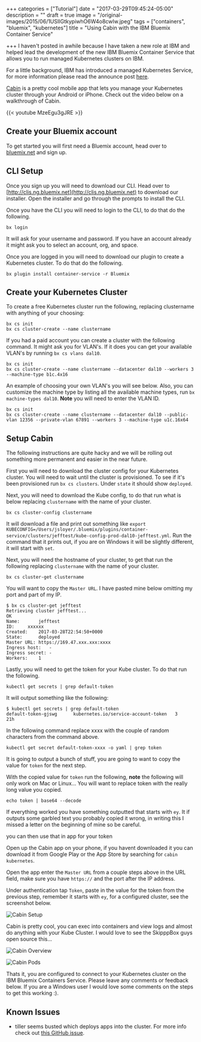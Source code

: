 +++
categories = ["Tutorial"]
date = "2017-03-29T09:45:24-05:00"
description = ""
draft = true
image = "/original-images/2015/06/1USIIGtkypiwhO6W4o8cwIw.jpeg"
tags = ["containers", "bluemix", "kubernetes"]
title = "Using Cabin with the IBM Bluemix Container Service"

+++
I haven't posted in awhile because I have taken a new role at IBM and helped lead the development of the
new IBM Bluemix Container Service that allows you to run managed Kubernetes clusters on IBM.

For a little background, IBM has introduced a managed Kubernetes Service, for more information
please read the announce post [here](https://www.ibm.com/blogs/bluemix/2017/03/kubernetes-now-available-ibm-bluemix-container-service/).

[Cabin](http://www.skippbox.com/cabin/) is a pretty cool mobile app that lets you manage your Kubernetes cluster through your Android or iPhone.  Check out the video below on a walkthrough of Cabin.

{{< youtube MzeEgu3gJRE >}}

## Create your Bluemix account

To get started you will first need a Bluemix account, head over to [bluemix.net](http://bluemix.net) and sign up.

## CLI Setup

Once you sign up you will need to download our CLI.  Head over to [http://clis.ng.bluemix.net](http://clis.ng.bluemix.net) to download our installer.  Open the installer and go through the prompts to install the CLI.

Once you have the CLI you will need to login to the CLI, to do that do the following.

```
bx login
```

It will ask for your username and password.  If you have an account already it might ask you to select an account, org, and space.

Once you are logged in you will need to download our plugin to create a Kubernetes cluster.  To do that do the following.

```
bx plugin install container-service -r Bluemix
```

## Create your Kubernetes Cluster

To create a free Kubernetes cluster run the following, replacing clustername with anything of your choosing:
```
bx cs init
bx cs cluster-create --name clustername
```


If you had a paid account you can create a cluster with the following command.  It might ask you for VLAN's.  If it does you can get your available VLAN's by running `bx cs vlans dal10`.

```
bx cs init
bx cs cluster-create --name clustername --datacenter dal10 --workers 3 --machine-type b1c.4x16
```

An example of choosing your own VLAN's you will see below.  Also, you can customize the machine type by listing all the available machine types, run `bx machine-types dal10`.  **Note** you will need to enter the VLAN ID.

```
bx cs init
bx cs cluster-create --name clustername --datacenter dal10 --public-vlan 12356 --private-vlan 67891 --workers 3 --machine-type u1c.16x64
```

## Setup Cabin
The following instructions are quite hacky and we will be rolling out something more permanent and easier in the near future.

First you will need to download the cluster config for your Kubernetes cluster.  You will need to wait until the cluster is provisioned.  To see if it's been provisioned run `bx cs clusters`.  Under `state` it should show `deployed`.

Next, you will need to download the Kube config, to do that run what is below replacing `clustername` with the name of your cluster.
```
bx cs cluster-config clustername
```

It will download a file and print out something like `export KUBECONFIG=/Users/jsloyer/.bluemix/plugins/container-service/clusters/jefftest/kube-config-prod-dal10-jefftest.yml`.  Run the command that it prints out, if you are on Windows it will be slightly different, it will start with `set`.

Next, you will need the hostname of your cluster, to get that run the following replacing `clustername` with the name of your cluster.
```
bx cs cluster-get clustername
```

You will want to copy the `Master URL`.  I have pasted mine below omitting my port and part of my IP.

```
$ bx cs cluster-get jefftest
Retrieving cluster jefftest...
OK
Name:		jefftest
ID:		xxxxxx
Created:	2017-03-28T22:54:50+0000
State:		deployed
Master URL:	https://169.47.xxx.xxx:xxxx
Ingress host:	-
Ingress secret:	-
Workers:	1
```

Lastly, you will need to get the token for your Kube cluster.  To do that run the following.

```
kubectl get secrets | grep default-token
```

It will output something like the following:
```
$ kubectl get secrets | grep default-token
default-token-gjswg      kubernetes.io/service-account-token   3         21h
```

In the following command replace xxxx with the couple of random characters from the command above.
```
kubectl get secret default-token-xxxx -o yaml | grep token
```

It is going to output a bunch of stuff, you are going to want to copy the value for `token` for the next step.

With the copied value for `token` run the following, **note** the following will only work on Mac or Linux...  You will want to replace token with the really long value you copied.

```
echo token | base64 --decode
```

If everything worked you have something outputted that starts with `ey`.  It if outputs some garbled text you probably copied it wrong, in writing this I missed a letter on the beginning of mine so be careful.

you can then use that in app for your token

Open up the Cabin app on your phone, if you havent downloaded it you can download it from Google Play or the App Store by searching for `cabin kubernetes`.

Open the app enter the `Master URL` from a couple steps above in the URL field, make sure you have `https://` and the port after the IP address.

Under authentication tap `Token`, paste in the value for the token from the previous step, remember it starts with `ey`, for a configured cluster, see the screenshot below.

![Cabin Setup](/images/cabin1-medium.jpeg)

Cabin is pretty cool, you can exec into containers and view logs and almost do anything with your Kube Cluster.  I would love to see the SkipppBox guys open source this...

![Cabin Overview](/images/cabin2-medium.jpeg)

![Cabin Pods](/images/cabin3-medium.jpeg)

Thats it, you are configured to connect to your Kubernetes cluster on the IBM Bluemix Containers Service.  Please leave any comments or feedback below.  If you are a Windows user I would love some comments on the steps to get this working :).

## Known Issues
 - tiller seems busted which deploys apps into the cluster.  For more info check out [this GitHub issue](https://github.com/skippbox/cabin-issues/issues/24).
